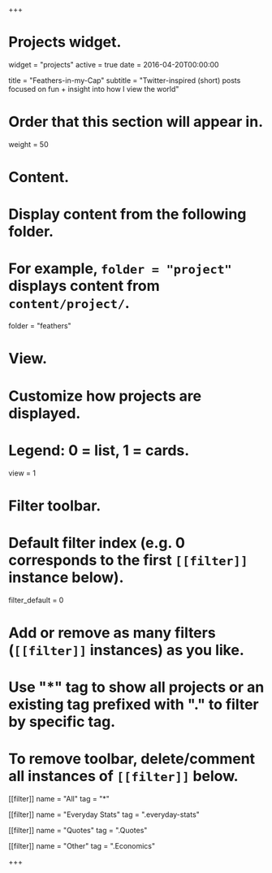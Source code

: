 +++
# Projects widget.
widget = "projects"
active = true
date = 2016-04-20T00:00:00

title = "Feathers-in-my-Cap"
subtitle = "Twitter-inspired (short) posts focused on fun + insight into how I view the world"

# Order that this section will appear in.
weight = 50

# Content.
# Display content from the following folder.
# For example, `folder = "project"` displays content from `content/project/`.
folder = "feathers"

# View.
# Customize how projects are displayed.
# Legend: 0 = list, 1 = cards.
view = 1

# Filter toolbar.

# Default filter index (e.g. 0 corresponds to the first `[[filter]]` instance below).
filter_default = 0

# Add or remove as many filters (`[[filter]]` instances) as you like.
# Use "*" tag to show all projects or an existing tag prefixed with "." to filter by specific tag.
# To remove toolbar, delete/comment all instances of `[[filter]]` below.
[[filter]]
  name = "All"
  tag = "*"

[[filter]]
  name = "Everyday Stats"
  tag = ".everyday-stats"

[[filter]]
  name = "Quotes"
  tag = ".Quotes"

[[filter]]
  name = "Other"
  tag = ".Economics"

+++

